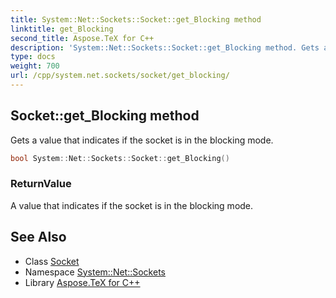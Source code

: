 ```yaml
---
title: System::Net::Sockets::Socket::get_Blocking method
linktitle: get_Blocking
second_title: Aspose.TeX for C++
description: 'System::Net::Sockets::Socket::get_Blocking method. Gets a value that indicates if the socket is in the blocking mode in C++.'
type: docs
weight: 700
url: /cpp/system.net.sockets/socket/get_blocking/
---
```

## Socket::get_Blocking method


Gets a value that indicates if the socket is in the blocking mode.

```cpp
bool System::Net::Sockets::Socket::get_Blocking()
```


### ReturnValue

A value that indicates if the socket is in the blocking mode.

## See Also

* Class [Socket](../)
* Namespace [System::Net::Sockets](../../)
* Library [Aspose.TeX for C++](../../../)
